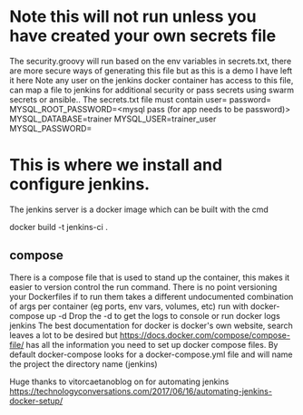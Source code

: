 # Note this will not run unless you have created your own secrets file
The security.groovy will run based on the env variables in secrets.txt, there are more secure ways of generating this file but as this is a demo I have left it here
Note any user on the jenkins docker container has access to this file, can map a file to jenkins for additional security or pass secrets using swarm secrets or ansible..
The secrets.txt file must contain
user=<jenkins user>
password=<jenkins pass>
MYSQL_ROOT_PASSWORD=<mysql pass (for app needs to be password)>
MYSQL_DATABASE=trainer
MYSQL_USER=trainer_user
MYSQL_PASSWORD=<password needs to be trainer_pass for app>


# This is where we install and configure jenkins.


The jenkins server is a docker image which can be built with the cmd

docker build -t jenkins-ci .

## compose
There is a compose file that is used to stand up the container, this makes it easier to version control the run command.
There is no point versioning your Dockerfiles if to run them takes a different undocumented combination of args per container (eg ports, env vars, volumes, etc)
run with
docker-compose up -d
Drop the -d to get the logs to console or run docker logs jenkins
The best documentation for docker is docker's own website, search leaves a lot to be desired but https://docs.docker.com/compose/compose-file/
has all the information you need to set up docker compose files.
By default docker-compose looks for a docker-compose.yml file and will name the project the directory name (jenkins)



Huge thanks to vitorcaetanoblog on for automating jenkins https://technologyconversations.com/2017/06/16/automating-jenkins-docker-setup/

